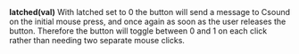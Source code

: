 <a name="latched"><h3 style="padding-top: 40px; margin-top: 40px;"></h3></a>
**latched(val)**
With latched set to 0 the button will send a message to Csound on the initial mouse press, and once again as soon as the user releases the button. Therefore the button will toggle between 0 and 1 on each click rather than needing two separate mouse clicks. 

<!--UPDATE WIDGET_IN_CSOUND
    SIdent sprintf "latched(%d) ", rnd(100) < 70 ? 1 : 0
    SIdentifier strcat SIdentifier, SIdent
-->